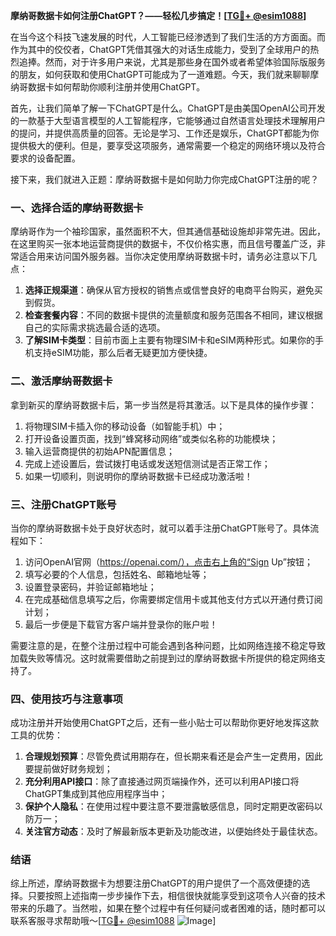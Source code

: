 **摩纳哥数据卡如何注册ChatGPT？——轻松几步搞定！[[TG💪+ @esim1088](https://t.me/s/esim1088)]**

在当今这个科技飞速发展的时代，人工智能已经渗透到了我们生活的方方面面。而作为其中的佼佼者，ChatGPT凭借其强大的对话生成能力，受到了全球用户的热烈追捧。然而，对于许多用户来说，尤其是那些身在国外或者希望体验国际版服务的朋友，如何获取和使用ChatGPT可能成为了一道难题。今天，我们就来聊聊摩纳哥数据卡如何帮助你顺利注册并使用ChatGPT。

首先，让我们简单了解一下ChatGPT是什么。ChatGPT是由美国OpenAI公司开发的一款基于大型语言模型的人工智能程序，它能够通过自然语言处理技术理解用户的提问，并提供高质量的回答。无论是学习、工作还是娱乐，ChatGPT都能为你提供极大的便利。但是，要享受这项服务，通常需要一个稳定的网络环境以及符合要求的设备配置。

接下来，我们就进入正题：摩纳哥数据卡是如何助力你完成ChatGPT注册的呢？

### 一、选择合适的摩纳哥数据卡

摩纳哥作为一个袖珍国家，虽然面积不大，但其通信基础设施却非常先进。因此，在这里购买一张本地运营商提供的数据卡，不仅价格实惠，而且信号覆盖广泛，非常适合用来访问国外服务器。当你决定使用摩纳哥数据卡时，请务必注意以下几点：

1. **选择正规渠道**：确保从官方授权的销售点或信誉良好的电商平台购买，避免买到假货。
2. **检查套餐内容**：不同的数据卡提供的流量额度和服务范围各不相同，建议根据自己的实际需求挑选最合适的选项。
3. **了解SIM卡类型**：目前市面上主要有物理SIM卡和eSIM两种形式。如果你的手机支持eSIM功能，那么后者无疑更加方便快捷。

### 二、激活摩纳哥数据卡

拿到新买的摩纳哥数据卡后，第一步当然是将其激活。以下是具体的操作步骤：

1. 将物理SIM卡插入你的移动设备（如智能手机）中；
2. 打开设备设置页面，找到“蜂窝移动网络”或类似名称的功能模块；
3. 输入运营商提供的初始APN配置信息；
4. 完成上述设置后，尝试拨打电话或发送短信测试是否正常工作；
5. 如果一切顺利，则说明你的摩纳哥数据卡已经成功激活啦！

### 三、注册ChatGPT账号

当你的摩纳哥数据卡处于良好状态时，就可以着手注册ChatGPT账号了。具体流程如下：

1. 访问OpenAI官网（https://openai.com/），点击右上角的“Sign Up”按钮；
2. 填写必要的个人信息，包括姓名、邮箱地址等；
3. 设置登录密码，并验证邮箱地址；
4. 在完成基础信息填写之后，你需要绑定信用卡或其他支付方式以开通付费订阅计划；
5. 最后一步便是下载官方客户端并登录你的账户啦！

需要注意的是，在整个注册过程中可能会遇到各种问题，比如网络连接不稳定导致加载失败等情况。这时就需要借助之前提到过的摩纳哥数据卡所提供的稳定网络支持了。

### 四、使用技巧与注意事项

成功注册并开始使用ChatGPT之后，还有一些小贴士可以帮助你更好地发挥这款工具的优势：

1. **合理规划预算**：尽管免费试用期存在，但长期来看还是会产生一定费用，因此要提前做好财务规划；
2. **充分利用API接口**：除了直接通过网页端操作外，还可以利用API接口将ChatGPT集成到其他应用程序当中；
3. **保护个人隐私**：在使用过程中要注意不要泄露敏感信息，同时定期更改密码以防万一；
4. **关注官方动态**：及时了解最新版本更新及功能改进，以便始终处于最佳状态。

### 结语

综上所述，摩纳哥数据卡为想要注册ChatGPT的用户提供了一个高效便捷的选择。只要按照上述指南一步步操作下去，相信很快就能享受到这项令人兴奋的技术带来的乐趣了。当然啦，如果在整个过程中有任何疑问或者困难的话，随时都可以联系客服寻求帮助哦～[[TG💪+ @esim1088](https://t.me/s/esim1088) ![Image](https://i.postimg.cc/4NQfJmqS/Snipaste-2025-05-13-00-14-12.png)]